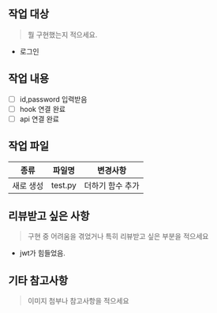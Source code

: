 ## 작업 대상

> 뭘 구현했는지 적으세요.

- 로그인

##  작업 내용

- [ ] id,password 입력받음
- [ ] hook 연결 완료
- [ ] api 연결 완료

## 작업 파일

|종류|파일명|변경사항|
|-----|------|-----|
|새로 생성|test.py|더하기 함수 추가|

## 리뷰받고 싶은 사항

> 구현 중 어려움을 겪었거나 특히 리뷰받고 싶은 부분을 적으세요

- jwt가 힘들었음.

## 기타 참고사항

> 이미지 첨부나 참고사항을 적으세요
